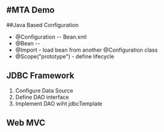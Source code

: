 #MTA Demo
---

##Java Based Configuration
* @Configuration -- Bean.xml
* @Bean -- <bean id ></bean>
* @Import - load bean from another @Configuration class
* @Scope("prototype") - define lifecycle

## JDBC Framework 
1. Configure Data Source
2. Define DAO interface
3. Implement DAO wiht jdbcTemplate

## Web MVC